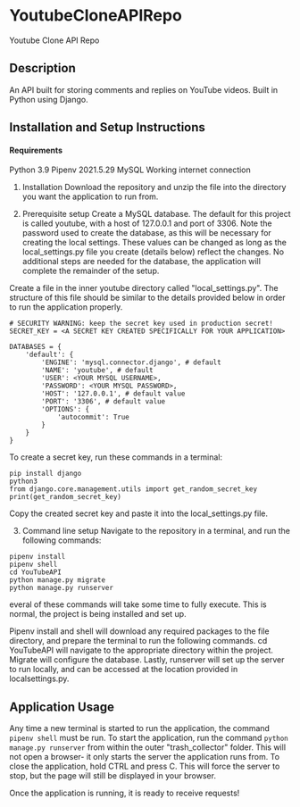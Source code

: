# YoutubeCloneAPIRepo
Youtube Clone API Repo

## Description
An API built for storing comments and replies on YouTube videos. Built in Python using Django.

## Installation and Setup Instructions

#### Requirements
Python 3.9
Pipenv 2021.5.29
MySQL
Working internet connection

1. Installation
Download the repository and unzip the file into the directory you want the application to run from.

2. Prerequisite setup
Create a MySQL database. The default for this project is called youtube, with a host of 127.0.0.1 and port of 3306. Note the password used to create the database, as this will be necessary for creating the local settings.
These values can be changed as long as the local_settings.py file you create (details below) reflect the changes.
No additional steps are needed for the database, the application will complete the remainder of the setup.

Create a file in the inner youtube directory called "local_settings.py".
The structure of this file should be similar to the details provided below in order to run the application properly.

```
# SECURITY WARNING: keep the secret key used in production secret!
SECRET_KEY = <A SECRET KEY CREATED SPECIFICALLY FOR YOUR APPLICATION>

DATABASES = {
    'default': {
        'ENGINE': 'mysql.connector.django', # default
        'NAME': 'youtube', # default
        'USER': <YOUR MYSQL USERNAME>,
        'PASSWORD': <YOUR MYSQL PASSWORD>,
        'HOST': '127.0.0.1', # default value
        'PORT': '3306', # default value
        'OPTIONS': {
            'autocommit': True
        }
    }
}
```
To create a secret key, run these commands in a terminal:
```
pip install django
python3
from django.core.management.utils import get_random_secret_key
print(get_random_secret_key)
```
Copy the created secret key and paste it into the local_settings.py file.


3. Command line setup
Navigate to the repository in a terminal, and run the following commands:

```
pipenv install
pipenv shell
cd YouTubeAPI
python manage.py migrate
python manage.py runserver
```
everal of these commands will take some time to fully execute. This is normal, the project is being installed and set up.

Pipenv install and shell will download any required packages to the file directory, and prepare the terminal to run the following commands.
cd YouTubeAPI will navigate to the appropriate directory within the project.
Migrate will configure the database.
Lastly, runserver will set up the server to run locally, and can be accessed at the location provided in localsettings.py.

## Application Usage
Any time a new terminal is started to run the application, the command ```pipenv shell``` must be run. 
To start the application, run the command ```python manage.py runserver``` from within the outer "trash_collector" folder. This will not open a browser- it only starts the server the application runs from.
To close the application, hold CTRL and press C. This will force the server to stop, but the page will still be displayed in your browser.

Once the application is running, it is ready to receive requests!
